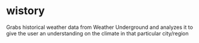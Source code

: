 # wistory
Grabs historical weather data from Weather Underground and analyzes it to give the user an understanding on the climate in that particular city/region
